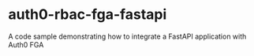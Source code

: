 # auth0-rbac-fga-fastapi
A code sample demonstrating how to integrate a FastAPI application with Auth0 FGA

